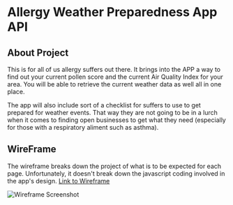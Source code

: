 # Allergy Weather Preparedness App API

## About Project

This is for all of us allergy suffers out there. It brings into the APP a way to find out your current pollen score and the current Air Quality Index for your area. You will be able to retrieve the current weather data as well all in one place.

The app will also include sort of a checklist for suffers to use to get prepared for weather events. That way they are not going to be in a lurch when it comes to finding open businesses to get what they need (especially for those with a respiratory aliment such as asthma).

## WireFrame

The wireframe breaks down the project of what is to be expected for each page. Unfortunately, it doesn't break down the javascript coding involved in the app's design. 
[Link to Wireframe](https://www.canva.com/design/DAGQTJwZiLk/ixFmhH4nGKURv3vsMbKLoQ/edit?utm_content=DAGQTJwZiLk&utm_campaign=designshare&utm_medium=link2&utm_source=sharebutton)

![Wireframe Screenshot](https://res.cloudinary.com/dgls7u3iq/image/upload/v1725933584/Screenshot_2024-09-09_205659_gxp1hh.png)
